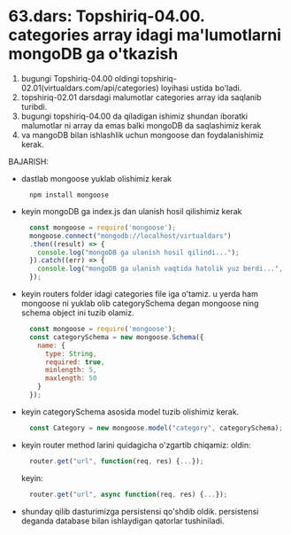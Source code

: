 # 63.dars: Topshiriq-04.00. categories array idagi ma'lumotlarni mongoDB ga o'tkazish
 1. bugungi Topshiriq-04.00 oldingi topshiriq-02.01(virtualdars.com/api/categories) loyihasi ustida bo'ladi.
 2. topshiriq-02.01 darsdagi malumotlar categories array ida saqlanib turibdi. 
 3. bugungi topshiriq-04.00 da qiladigan ishimiz shundan iboratki malumotlar ni array da emas balki mongoDB da saqlashimiz kerak
 4. va mangoDB bilan ishlashlik uchun mongoose dan foydalanishimiz kerak.

 BAJARISH:
  - dastlab mongoose yuklab olishimiz kerak
    ```git
      npm install mongoose
    ```
  - keyin mongoDB ga index.js dan ulanish hosil qilishimiz kerak
    ```javascript
      const mongoose = require('mongoose');
      mongoose.connect("mongodb://localhost/virtualdars")
      .then((result) => {
        console.log("mongoDB ga ulanish hosil qilindi...");
      }).catch((err) => {
        console.log("mongoDB ga ulanish vaqtida hatolik yuz berdi...", err);
      });
    ```
  - keyin routers folder idagi categories file iga o'tamiz. u yerda ham mongoose ni yuklab olib categorySchema degan mongoose ning schema object ini tuzib olamiz.
    ```javascript
      const mongoose = require('mongoose');
      const categorySchema = new mongoose.Schema({
        name: {
          type: String,
          required: true,
          minlength: 5,
          maxlength: 50
        }
      });
    ```
  - keyin categorySchema asosida model tuzib olishimiz kerak.
    ```javascript
      const Category = new mongoose.model("category", categorySchema);
    ```
  - keyin router method larini quidagicha o'zgartib chiqamiz:
    oldin:
      ```javascript
        router.get("url", function(req, res) {...});
      ```
    keyin:
      ```javascript
        router.get("url", async function(req, res) {...});
      ```

  - shunday qilib dasturimizga persistensi qo'shdib oldik. persistensi deganda database bilan ishlaydigan qatorlar tushiniladi.
